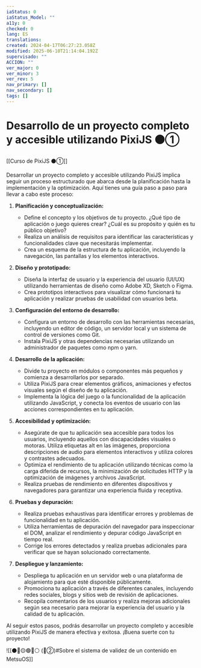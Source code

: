```yaml
---
iaStatus: 0
iaStatus_Model: ""
a11y: 0
checked: 0
lang: ES
translations: 
created: 2024-04-17T06:27:23.058Z
modified: 2025-06-10T21:14:04.192Z
supervisado: ""
ACCION: ""
ver_major: 0
ver_minor: 3
ver_rev: 5
nav_primary: []
nav_secondary: []
tags: []
---
```

# Desarrollo de un proyecto completo y accesible utilizando PixiJS ⚫①

[[Curso de PixiJS ⚫①]]

Desarrollar un proyecto completo y accesible utilizando PixiJS implica seguir un proceso estructurado que abarca desde la planificación hasta la implementación y la optimización. Aquí tienes una guía paso a paso para llevar a cabo este proceso:

1. **Planificación y conceptualización:**
   - Define el concepto y los objetivos de tu proyecto. ¿Qué tipo de aplicación o juego quieres crear? ¿Cuál es su propósito y quién es tu público objetivo?
   - Realiza un análisis de requisitos para identificar las características y funcionalidades clave que necesitarás implementar.
   - Crea un esquema de la estructura de tu aplicación, incluyendo la navegación, las pantallas y los elementos interactivos.

2. **Diseño y prototipado:**
   - Diseña la interfaz de usuario y la experiencia del usuario (UI/UX) utilizando herramientas de diseño como Adobe XD, Sketch o Figma.
   - Crea prototipos interactivos para visualizar cómo funcionará tu aplicación y realizar pruebas de usabilidad con usuarios beta.

3. **Configuración del entorno de desarrollo:**
   - Configura un entorno de desarrollo con las herramientas necesarias, incluyendo un editor de código, un servidor local y un sistema de control de versiones como Git.
   - Instala PixiJS y otras dependencias necesarias utilizando un administrador de paquetes como npm o yarn.

4. **Desarrollo de la aplicación:**
   - Divide tu proyecto en módulos o componentes más pequeños y comienza a desarrollarlos por separado.
   - Utiliza PixiJS para crear elementos gráficos, animaciones y efectos visuales según el diseño de tu aplicación.
   - Implementa la lógica del juego o la funcionalidad de la aplicación utilizando JavaScript, y conecta los eventos de usuario con las acciones correspondientes en tu aplicación.

5. **Accesibilidad y optimización:**
   - Asegúrate de que tu aplicación sea accesible para todos los usuarios, incluyendo aquellos con discapacidades visuales o motoras. Utiliza etiquetas alt en las imágenes, proporciona descripciones de audio para elementos interactivos y utiliza colores y contrastes adecuados.
   - Optimiza el rendimiento de tu aplicación utilizando técnicas como la carga diferida de recursos, la minimización de solicitudes HTTP y la optimización de imágenes y archivos JavaScript.
   - Realiza pruebas de rendimiento en diferentes dispositivos y navegadores para garantizar una experiencia fluida y receptiva.

6. **Pruebas y depuración:**
   - Realiza pruebas exhaustivas para identificar errores y problemas de funcionalidad en tu aplicación.
   - Utiliza herramientas de depuración del navegador para inspeccionar el DOM, analizar el rendimiento y depurar código JavaScript en tiempo real.
   - Corrige los errores detectados y realiza pruebas adicionales para verificar que se hayan solucionado correctamente.

7. **Despliegue y lanzamiento:**
   - Despliega tu aplicación en un servidor web o una plataforma de alojamiento para que esté disponible públicamente.
   - Promociona tu aplicación a través de diferentes canales, incluyendo redes sociales, blogs y sitios web de revisión de aplicaciones.
   - Recopila comentarios de los usuarios y realiza mejoras adicionales según sea necesario para mejorar la experiencia del usuario y la calidad de tu aplicación.

Al seguir estos pasos, podrás desarrollar un proyecto completo y accesible utilizando PixiJS de manera efectiva y exitosa. ¡Buena suerte con tu proyecto!

![[⚫🔴🟡🟢🔵⚪ (🔴②)#Sobre el sistema de validez de un contenido en MetsuOS]]